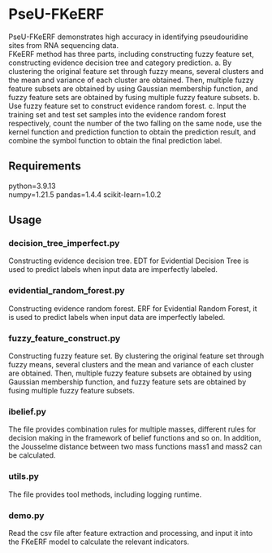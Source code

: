 # PseU-FKeERF
PseU-FKeERF demonstrates high accuracy in identifying pseudouridine sites from RNA sequencing data.<br>
FKeERF method has three parts, including constructing fuzzy feature set, constructing evidence decision tree and category prediction. a. By clustering the original feature set through fuzzy means, several clusters and the mean and variance of each cluster are obtained. Then, multiple fuzzy feature subsets are obtained by using Gaussian membership function, and fuzzy feature sets are obtained by fusing multiple fuzzy feature subsets. b. Use fuzzy feature set to construct evidence random forest. c. Input the training set and test set samples into the evidence random forest respectively, count the number of the two falling on the same node, use the kernel function and prediction function to obtain the prediction result, and combine the symbol function to obtain the final prediction label.

## Requirements
python=3.9.13
<br>
numpy=1.21.5
pandas=1.4.4
scikit-learn=1.0.2

## Usage
### decision_tree_imperfect.py
Constructing evidence decision tree. EDT for Evidential Decision Tree is used to predict labels when input data are imperfectly labeled.
### evidential_random_forest.py
Constructing evidence random forest. ERF for Evidential Random Forest, it is used to predict labels when input data are imperfectly labeled.
### fuzzy_feature_construct.py
Constructing fuzzy feature set. By clustering the original feature set through fuzzy means, several clusters and the mean and variance of each cluster are obtained. Then, multiple fuzzy feature subsets are obtained by using Gaussian membership function, and fuzzy feature sets are obtained by fusing multiple fuzzy feature subsets.
### ibelief.py
The file provides combination rules for multiple masses, different rules for decision making in the framework of belief functions and so on. In addition, the Jousselme distance between two mass functions mass1 and mass2 can be calculated.
### utils.py
The file provides tool methods, including logging runtime.
### demo.py
Read the csv file after feature extraction and processing, and input it into the FKeERF model to calculate the relevant indicators.
